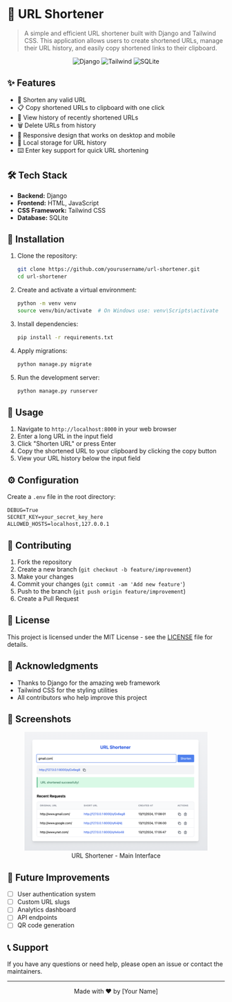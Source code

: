 # 🔗 URL Shortener

> A simple and efficient URL shortener built with Django and Tailwind CSS. This application allows users to create shortened URLs, manage their URL history, and easily copy shortened links to their clipboard.

<p align="center">
  <img src="https://img.shields.io/badge/Django-092E20?style=for-the-badge&logo=django&logoColor=white" alt="Django"/>
  <img src="https://img.shields.io/badge/Tailwind_CSS-38B2AC?style=for-the-badge&logo=tailwind-css&logoColor=white" alt="Tailwind"/>
  <img src="https://img.shields.io/badge/SQLite-07405E?style=for-the-badge&logo=sqlite&logoColor=white" alt="SQLite"/>
</p>

## ✨ Features

- 🔄 Shorten any valid URL
- 📋 Copy shortened URLs to clipboard with one click
- 📜 View history of recently shortened URLs
- 🗑️ Delete URLs from history
- 📱 Responsive design that works on desktop and mobile
- 💾 Local storage for URL history
- ⌨️ Enter key support for quick URL shortening

## 🛠️ Tech Stack

- **Backend:** Django
- **Frontend:** HTML, JavaScript
- **CSS Framework:** Tailwind CSS
- **Database:** SQLite

## 🚀 Installation

1. Clone the repository:

   ```bash
   git clone https://github.com/yourusername/url-shortener.git
   cd url-shortener
   ```

2. Create and activate a virtual environment:

   ```bash
   python -m venv venv
   source venv/bin/activate  # On Windows use: venv\Scripts\activate
   ```

3. Install dependencies:

   ```bash
   pip install -r requirements.txt
   ```

4. Apply migrations:

   ```bash
   python manage.py migrate
   ```

5. Run the development server:
   ```bash
   python manage.py runserver
   ```

## 📝 Usage

1. Navigate to `http://localhost:8000` in your web browser
2. Enter a long URL in the input field
3. Click "Shorten URL" or press Enter
4. Copy the shortened URL to your clipboard by clicking the copy button
5. View your URL history below the input field

## ⚙️ Configuration

Create a `.env` file in the root directory:

```env
DEBUG=True
SECRET_KEY=your_secret_key_here
ALLOWED_HOSTS=localhost,127.0.0.1
```

## 🤝 Contributing

1. Fork the repository
2. Create a new branch (`git checkout -b feature/improvement`)
3. Make your changes
4. Commit your changes (`git commit -am 'Add new feature'`)
5. Push to the branch (`git push origin feature/improvement`)
6. Create a Pull Request

## 📄 License

This project is licensed under the MIT License - see the [LICENSE](LICENSE) file for details.

## 🙏 Acknowledgments

- Thanks to Django for the amazing web framework
- Tailwind CSS for the styling utilities
- All contributors who help improve this project

## 📸 Screenshots

<div align="center">
  <figure>
    <img src="docs/images/Screenshot 1.png" alt="URL Shortener Interface" width="800"/>
    <figcaption>URL Shortener - Main Interface</figcaption>
  </figure>
</div>

## 🔮 Future Improvements

- [ ] User authentication system
- [ ] Custom URL slugs
- [ ] Analytics dashboard
- [ ] API endpoints
- [ ] QR code generation

## 📞 Support

If you have any questions or need help, please open an issue or contact the maintainers.

---

<p align="center">
  Made with ❤️ by [Your Name]
</p>
